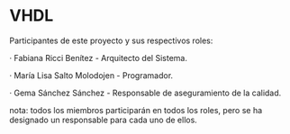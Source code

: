 # VHDL
Participantes de este proyecto y sus respectivos roles:


· Fabiana Ricci Benítez - Arquitecto del Sistema.

· María Lisa Salto Molodojen - Programador.

· Gema Sánchez Sánchez - Responsable de aseguramiento de la calidad.

nota: todos los miembros participarán en todos los roles, pero se ha designado un responsable para cada uno de ellos.
